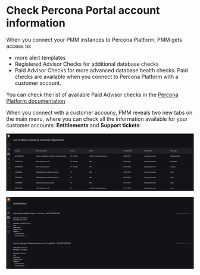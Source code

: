 # Check Percona Portal account information

When you connect your PMM instances to Percona Platform, PMM gets access to:
-  more alert templates 
-  Registered Advisor Checks for additional database checks
-  Paid Advisor Checks for more advanced database health checks. Paid checks are available when you  connect to Percona Platform with a customer account.

You can check the list of available Paid Advisor checks in the [Percona Platform documentation](https://docs.percona.com/percona-platform/checks.html)

When you connect with a customer accouny, PMM  reveals two new tabs on the main menu, where you can check all the information available for your customer accounts:  **Entitlements** and **Support tickets**:

![!image](../_images/CustomerTickets.png)

![!image](../_images/CustomerEntitlements.png)

